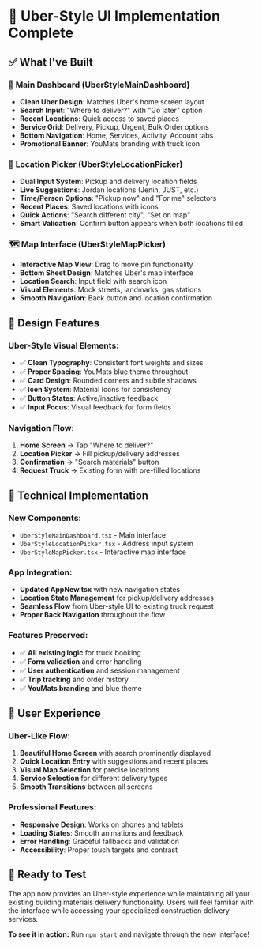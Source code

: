 # 🚗 Uber-Style UI Implementation Complete

## ✅ What I've Built

### 🎯 **Main Dashboard (UberStyleMainDashboard)**
- **Clean Uber Design**: Matches Uber's home screen layout
- **Search Input**: "Where to deliver?" with "Go later" option
- **Recent Locations**: Quick access to saved places
- **Service Grid**: Delivery, Pickup, Urgent, Bulk Order options
- **Bottom Navigation**: Home, Services, Activity, Account tabs
- **Promotional Banner**: YouMats branding with truck icon

### 📍 **Location Picker (UberStyleLocationPicker)**
- **Dual Input System**: Pickup and delivery location fields
- **Live Suggestions**: Jordan locations (Jenin, JUST, etc.)
- **Time/Person Options**: "Pickup now" and "For me" selectors
- **Recent Places**: Saved locations with icons
- **Quick Actions**: "Search different city", "Set on map"
- **Smart Validation**: Confirm button appears when both locations filled

### 🗺️ **Map Interface (UberStyleMapPicker)**
- **Interactive Map View**: Drag to move pin functionality
- **Bottom Sheet Design**: Matches Uber's map interface
- **Location Search**: Input field with search icon
- **Visual Elements**: Mock streets, landmarks, gas stations
- **Smooth Navigation**: Back button and location confirmation

## 🎨 **Design Features**

### **Uber-Style Visual Elements:**
- ✅ **Clean Typography**: Consistent font weights and sizes
- ✅ **Proper Spacing**: YouMats blue theme throughout
- ✅ **Card Design**: Rounded corners and subtle shadows
- ✅ **Icon System**: Material Icons for consistency
- ✅ **Button States**: Active/inactive feedback
- ✅ **Input Focus**: Visual feedback for form fields

### **Navigation Flow:**
1. **Home Screen** → Tap "Where to deliver?"
2. **Location Picker** → Fill pickup/delivery addresses
3. **Confirmation** → "Search materials" button
4. **Request Truck** → Existing form with pre-filled locations

## 🔧 **Technical Implementation**

### **New Components:**
- `UberStyleMainDashboard.tsx` - Main interface
- `UberStyleLocationPicker.tsx` - Address input system  
- `UberStyleMapPicker.tsx` - Interactive map interface

### **App Integration:**
- **Updated AppNew.tsx** with new navigation states
- **Location State Management** for pickup/delivery addresses
- **Seamless Flow** from Uber-style UI to existing truck request
- **Proper Back Navigation** throughout the flow

### **Features Preserved:**
- ✅ **All existing logic** for truck booking
- ✅ **Form validation** and error handling
- ✅ **User authentication** and session management
- ✅ **Trip tracking** and order history
- ✅ **YouMats branding** and blue theme

## 🚀 **User Experience**

### **Uber-Like Flow:**
1. **Beautiful Home Screen** with search prominently displayed
2. **Quick Location Entry** with suggestions and recent places
3. **Visual Map Selection** for precise locations
4. **Service Selection** for different delivery types
5. **Smooth Transitions** between all screens

### **Professional Features:**
- **Responsive Design**: Works on phones and tablets
- **Loading States**: Smooth animations and feedback
- **Error Handling**: Graceful fallbacks and validation
- **Accessibility**: Proper touch targets and contrast

## 📱 **Ready to Test**

The app now provides an Uber-style experience while maintaining all your existing building materials delivery functionality. Users will feel familiar with the interface while accessing your specialized construction delivery services.

**To see it in action:** Run `npm start` and navigate through the new interface!
